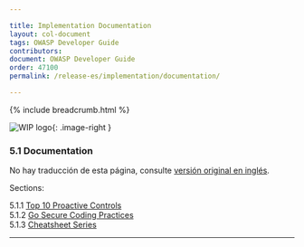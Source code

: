 ```yaml
---

title: Implementation Documentation
layout: col-document
tags: OWASP Developer Guide
contributors:
document: OWASP Developer Guide
order: 47100
permalink: /release-es/implementation/documentation/

---
```


{% include breadcrumb.html %}

<style type="text/css">
.image-right {
  height: 180px;
  display: block;
  margin-left: auto;
  margin-right: auto;
  float: right;
}
</style>

![WIP logo](../../../assets/images/dg_wip.png "Trabajo en curso"){: .image-right }

### 5.1 Documentation

No hay traducción de esta página, consulte [versión original en inglés][release0710].

Sections:

5.1.1 [Top 10 Proactive Controls](01-proactive-controls.md)  
5.1.2 [Go Secure Coding Practices](02-go-scp.md)  
5.1.3 [Cheatsheet Series](03-cheatsheets.md)  

----

[release0710]: https://github.com/OWASP/www-project-developer-guide/blob/main/release/07-implementation/01-documentation/toc.md
